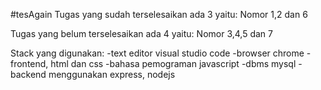 #tesAgain
Tugas yang sudah terselesaikan ada 3 yaitu:
Nomor 1,2 dan 6

Tugas yang belum terselesaikan ada 4 yaitu:
Nomor 3,4,5 dan 7

Stack yang digunakan:
-text editor visual studio code
-browser chrome
-frontend, html dan css
-bahasa pemograman javascript
-dbms mysql
-backend menggunakan express, nodejs